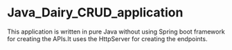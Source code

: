 # Java_Dairy_CRUD_application
This application is written in pure Java without using Spring boot framework for creating the APIs.It uses the HttpServer for creating the endpoints.
